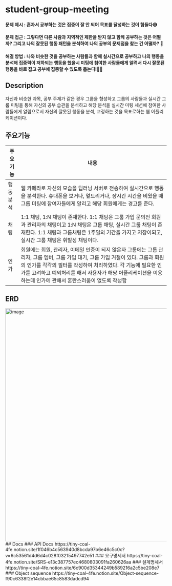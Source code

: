 # student-group-meeting
#### 문제 제시 : 혼자서 공부하는 것은 집중이 잘 안 되어 목표를 달성하는 것이 힘들다😅
#### 문제 접근 : 그렇다면 다른 사람과 지역적인 제한을 받지 않고 함께 공부하는 것은 어떨까? 그리고 나의 잘못된 행동 패턴을 분석하여 나의 공부의 문제점을 찾는 건 어떨까? 🤔
#### 해결 방법 : 나와 비슷한 것을 공부하는 사람들과 함께 실시간으로 공부하고 나의 행동을 분석해 집중력이 저하되는 행동을 했을시 미팅에 참여한 사람들에게 알려서 다시 잘못된 행동을 바로 잡고 공부에 집중할 수 있도록 돕는다!👍🏻

## Description
자신과 비슷한 과목, 공부 주제가 같은 경우 그룹을 형성하고 그룹의 사람들과 실시간 그룹 미팅을 통해 자신의 공부 습관을 분석하고 해당 분석을 실시간 미팅 세션에 참여한 사람들에게 알림으로서 자신의 잘못된 행동을 분석, 교정하는 것을 목표로하는 웹 어플리케이션이다.
## 주요기능
| 주요기능  | 내용 |
| ------------- | ------------- |
| 행동 분석 |  웹 카메라로 자신의 모습을 딥러닝 서버로 전송하여 실시간으로 행동을 분석한다. 휴대폰을 보거나, 엎드리거나, 장시간 시간을 비웠을 때 그룹 미팅에 참여자들에게 알리고 해당 회원에게는 경고를 준다.  |
| 채팅 | 1:1 채팅, 1:N 채팅이 존재한다. 1:1 채팅은 그룹 가입 문의전 회원과 관리자의 채팅이고 1:N 채팅은 그룹 채팅, 실시간 그룹 채팅이 존재한다. 1:1 채팅과 그룹채팅은 1주일의 기간을 가지고 저장이되고, 실시간 그룹 채팅은 휘발성 채팅이다. |
| 인가 | 회원에는 회원, 관리자, 이메일 인증이 되지 않은자 그룹에는 그룹 관리자, 그룹 멤버, 그룹 가입 대기, 그룹 가입 거절이 있다. 그룹과 회원의 인가를 각각의 필터를 작성하여 처리하였다. 각 기능에 필요한 인가를 고려하고 예외처리를 해서 사용자가 해당 어플리케이션을 이용하는데 인가에 관해서 혼란스러움이 없도록 작성함 |


## ERD
<img width="727" alt="image" src="https://github.com/JIUNG9/study-group-meeting/assets/60885635/6a613099-cb1f-452d-b4ba-1b3427adfa6c">
## Docs
### API Docs
https://tiny-coal-4fe.notion.site/1f046b4c563940d8bcda97b6e46c5c0c?v=6c53561d4d6d4c028f03215497742e51
### 요구명세서 
https://tiny-coal-4fe.notion.site/SRS-e13c387757ec4680803091fa260626aa
### 설계명세서
https://tiny-coal-4fe.notion.site/6c900d35344249b589216a2c5be208e7
### Object sequence
https://tiny-coal-4fe.notion.site/Object-sequence-f90c6338f2e14cbbae65c8583dadcd94
